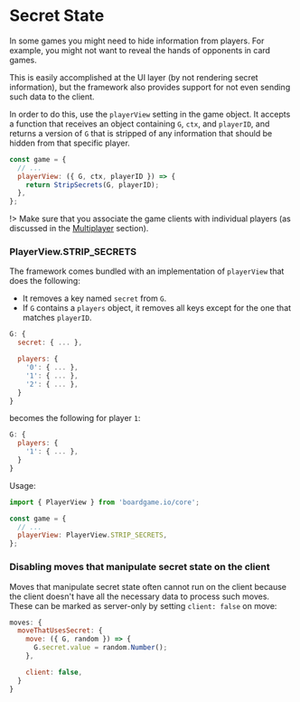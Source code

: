 # Secret State

In some games you might need to hide information from
players. For example, you might not want to reveal the
hands of opponents in card games.

This is easily accomplished at the UI layer (by not
rendering secret information), but the framework also
provides support for not even sending such data to
the client.

In order to do this, use the `playerView` setting in
the game object. It accepts a function that receives an
object containing `G`, `ctx`, and `playerID`, and returns a version of `G`
that is stripped of any information that should be hidden
from that specific player.

```js
const game = {
  // ...
  playerView: ({ G, ctx, playerID }) => {
    return StripSecrets(G, playerID);
  },
};
```

!> Make sure that you associate the game clients with individual
players (as discussed in the [Multiplayer](multiplayer.md) section).

### PlayerView.STRIP_SECRETS

The framework comes bundled with an implementation of `playerView`
that does the following:

- It removes a key named `secret` from `G`.
- If `G` contains a `players` object, it removes all keys except
  for the one that matches `playerID`.

```js
G: {
  secret: { ... },

  players: {
    '0': { ... },
    '1': { ... },
    '2': { ... },
  }
}
```

becomes the following for player `1`:

```js
G: {
  players: {
    '1': { ... },
  }
}
```

Usage:

```js
import { PlayerView } from 'boardgame.io/core';

const game = {
  // ...
  playerView: PlayerView.STRIP_SECRETS,
};
```

### Disabling moves that manipulate secret state on the client

Moves that manipulate secret state often cannot run on the client because
the client doesn't have all the necessary data to process such moves.
These can be marked as server-only by setting `client: false` on move:

```js
moves: {
  moveThatUsesSecret: {
    move: ({ G, random }) => {
      G.secret.value = random.Number();
    },

    client: false,
  }
}
```
